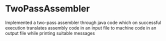 # TwoPassAssembler
Implemented a two-pass assembler through java code which on successful execution translates assembly code in an input file to machine code in an output file while printing suitable messages
